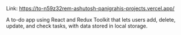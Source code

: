 Link: https://to-n59z32rem-ashutosh-panigrahis-projects.vercel.app/

A to-do app using React and Redux Toolkit that lets users add, delete, update, and check tasks, with data stored in local storage.
